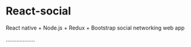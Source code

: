 # React-social
React native + Node.js + Redux + Bootstrap social networking web app

...................